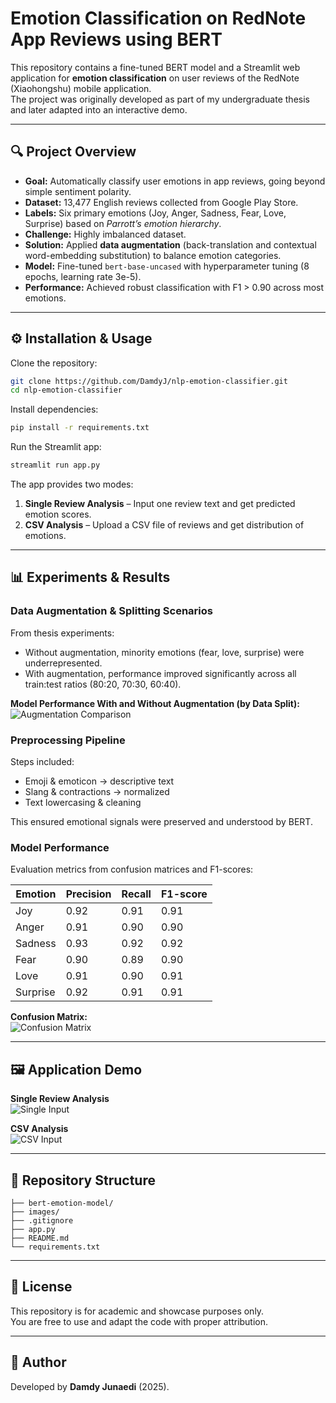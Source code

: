 # Emotion Classification on RedNote App Reviews using BERT

This repository contains a fine-tuned BERT model and a Streamlit web application for **emotion classification** on user reviews of the RedNote (Xiaohongshu) mobile application.  
The project was originally developed as part of my undergraduate thesis and later adapted into an interactive demo.

---

## 🔍 Project Overview
- **Goal:** Automatically classify user emotions in app reviews, going beyond simple sentiment polarity.  
- **Dataset:** 13,477 English reviews collected from Google Play Store.  
- **Labels:** Six primary emotions (Joy, Anger, Sadness, Fear, Love, Surprise) based on *Parrott’s emotion hierarchy*.  
- **Challenge:** Highly imbalanced dataset.  
- **Solution:** Applied **data augmentation** (back-translation and contextual word-embedding substitution) to balance emotion categories.  
- **Model:** Fine-tuned `bert-base-uncased` with hyperparameter tuning (8 epochs, learning rate 3e-5).  
- **Performance:** Achieved robust classification with F1 > 0.90 across most emotions.  

---

## ⚙️ Installation & Usage

Clone the repository:
```bash
git clone https://github.com/DamdyJ/nlp-emotion-classifier.git
cd nlp-emotion-classifier
```

Install dependencies:
```bash
pip install -r requirements.txt
```

Run the Streamlit app:
```bash
streamlit run app.py
```

The app provides two modes:
1. **Single Review Analysis** – Input one review text and get predicted emotion scores.  
2. **CSV Analysis** – Upload a CSV file of reviews and get distribution of emotions.  

---

## 📊 Experiments & Results

### Data Augmentation & Splitting Scenarios
From thesis experiments:
- Without augmentation, minority emotions (fear, love, surprise) were underrepresented.
- With augmentation, performance improved significantly across all train:test ratios (80:20, 70:30, 60:40).


**Model Performance With and Without Augmentation (by Data Split):**
![Augmentation Comparison](images/augmentation_comparison.png)

### Preprocessing Pipeline
Steps included:
- Emoji & emoticon → descriptive text  
- Slang & contractions → normalized  
- Text lowercasing & cleaning  

This ensured emotional signals were preserved and understood by BERT.

### Model Performance
Evaluation metrics from confusion matrices and F1-scores:

| Emotion   | Precision | Recall | F1-score |
|-----------|-----------|--------|----------|
| Joy       | 0.92      | 0.91   | 0.91     |
| Anger     | 0.91      | 0.90   | 0.90     |
| Sadness   | 0.93      | 0.92   | 0.92     |
| Fear      | 0.90      | 0.89   | 0.90     |
| Love      | 0.91      | 0.90   | 0.91     |
| Surprise  | 0.92      | 0.91   | 0.91     |

**Confusion Matrix:**  
![Confusion Matrix](images/confusion_matrix.png)

---

## 🖼️ Application Demo

**Single Review Analysis**  
![Single Input](images/single_text_analysis.png)  

**CSV Analysis**  
![CSV Input](images/csv_analysis.png)  

---

## 📂 Repository Structure
```
├── bert-emotion-model/ 
├── images/             
├── .gitignore
├── app.py 
├── README.md   
└── requirements.txt
```

---

## 📜 License
This repository is for academic and showcase purposes only.  
You are free to use and adapt the code with proper attribution.  

---

## 🙋 Author
Developed by **Damdy Junaedi** (2025).  
